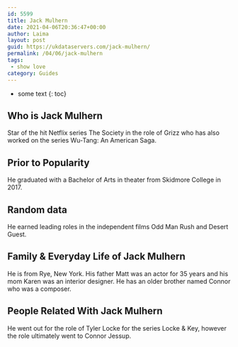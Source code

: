 ```yaml
---
id: 5599
title: Jack Mulhern
date: 2021-04-06T20:36:47+00:00
author: Laima
layout: post
guid: https://ukdataservers.com/jack-mulhern/
permalink: /04/06/jack-mulhern
tags:
 - show love
category: Guides
---
```


* some text
{: toc}


## Who is Jack Mulhern
                  
                  
                  
Star of the hit Netflix series The Society in the role of Grizz who has also worked on the series Wu-Tang: An American Saga. 
                  
              
            
              
            
                
                
                
## Prior to Popularity
                  
                  
                  
He graduated with a Bachelor of Arts in theater from Skidmore College in 2017.
                  
              
            
              
            
                
                
                
## Random data
                  
                  
                  
He earned leading roles in the independent films Odd Man Rush and Desert Guest.
                  
              
            
              
            
                
                
                
## Family & Everyday Life of Jack Mulhern
                  
                  
                  
He is from Rye, New York. His father Matt was an actor for 35 years and his mom Karen was an interior designer. He has an older brother named Connor who was a composer.
                  
              
            
              
            
                
                
                
## People Related With Jack Mulhern
                  
                  
                  
He went out for the role of Tyler Locke for the series Locke & Key, however the role ultimately went to Connor Jessup.
                  
              
            
              
            
                
              
            
              
              
            
            
              
            
          
          
          